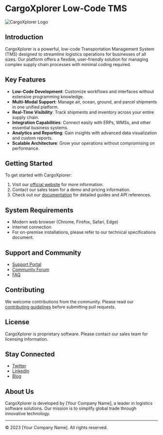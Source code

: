 # CargoXplorer Low-Code TMS

![CargoXplorer Logo](link_to_logo.png)

## Introduction

CargoXplorer is a powerful, low-code Transportation Management System (TMS) designed to streamline logistics operations for businesses of all sizes. Our platform offers a flexible, user-friendly solution for managing complex supply chain processes with minimal coding required.

## Key Features

- **Low-Code Development**: Customize workflows and interfaces without extensive programming knowledge.
- **Multi-Modal Support**: Manage air, ocean, ground, and parcel shipments in one unified platform.
- **Real-Time Visibility**: Track shipments and inventory across your entire supply chain.
- **Integration Capabilities**: Connect easily with ERPs, WMSs, and other essential business systems.
- **Analytics and Reporting**: Gain insights with advanced data visualization and custom reports.
- **Scalable Architecture**: Grow your operations without compromising on performance.

## Getting Started

To get started with CargoXplorer:

1. Visit our [official website](https://www.cargoxplorer.com) for more information.
2. Contact our sales team for a demo and pricing information.
3. Check out our [documentation](https://docs.cargoxplorer.com) for detailed guides and API references.

## System Requirements

- Modern web browser (Chrome, Firefox, Safari, Edge)
- Internet connection
- For on-premise installations, please refer to our technical specifications document.

## Support and Community

- [Support Portal](https://support.cargoxplorer.com)
- [Community Forum](https://community.cargoxplorer.com)
- [FAQ](https://www.cargoxplorer.com/faq)

## Contributing

We welcome contributions from the community. Please read our [contributing guidelines](CONTRIBUTING.md) before submitting pull requests.

## License

CargoXplorer is proprietary software. Please contact our sales team for licensing information.

## Stay Connected

- [Twitter](https://twitter.com/CargoXplorer)
- [LinkedIn](https://www.linkedin.com/company/cargoxplorer)
- [Blog](https://blog.cargoxplorer.com)

## About Us

CargoXplorer is developed by [Your Company Name], a leader in logistics software solutions. Our mission is to simplify global trade through innovative technology.

---

© 2023 [Your Company Name]. All rights reserved.
